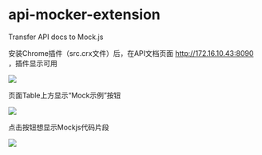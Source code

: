 # api-mocker-extension
Transfer API docs to Mock.js

安装Chrome插件（src.crx文件）后，在API文档页面 http://172.16.10.43:8090 ，插件显示可用

![](https://blog-1257861028.cos.ap-beijing.myqcloud.com/assets/WX20190626-155735.png)

页面Table上方显示“Mock示例”按钮

![](https://blog-1257861028.cos.ap-beijing.myqcloud.com/assets/WX20190626-155818.png)

点击按钮想显示Mockjs代码片段

![](https://blog-1257861028.cos.ap-beijing.myqcloud.com/assets/WX20190626-155836.png)
